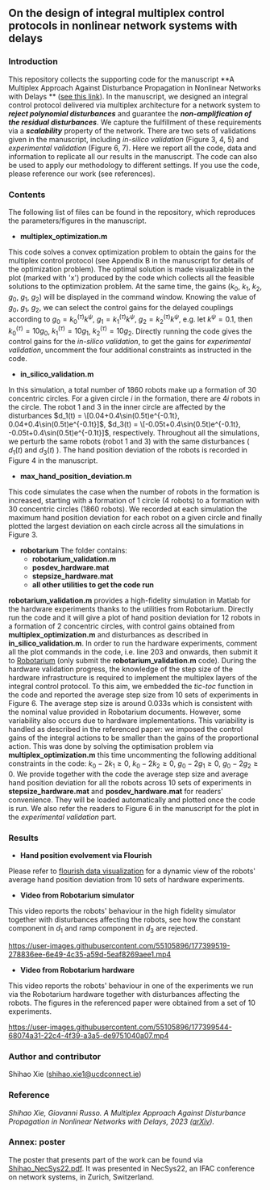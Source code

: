 ## On the design of integral multiplex control protocols in nonlinear network systems with delays
### Introduction
This repository collects the supporting code for the manuscript **A Multiplex Approach Against Disturbance Propagation in Nonlinear Networks with Delays
** ([see this link](https://arxiv.org/abs/2206.03535)). In the manuscript, we designed an integral control protocol delivered via multiplex architecture for a network system to ***reject polynomial disturbances*** and guarantee the ***non-amplification of the residual disturbances***. We capture the fulfillment of these requirements via a ***scalability*** property of the network. There are two sets of validations given in the manuscript, including *in-silico validation* (Figure 3, 4, 5) and *experimental validation* (Figure 6, 7). Here we report all the code, data and information to replicate all our results in the manuscript. The code can also be used to apply our methodology to different settings. If you use the code, please reference our work (see references).

### Contents
The following list of files can be found in the repository, which reproduces the parameters/figures in the manuscript.
- **multiplex_optimization.m**

This code solves a convex optimization problem to obtain the gains for the multiplex control protocol (see Appendix B in the manuscript for details of the optimization problem). The optimal solution is made visualizable in the plot (marked with 'x') produced by the code which collects all the feasible solutions to the optimization problem. At the same time, the gains ($k_0$, $k_1$, $k_2$, $g_0$, $g_1$, $g_2$) will be displayed in the command window. Knowing the value of $g_0$, $g_1$, $g_2$, we can select the control gains for the delayed couplings according to $g_0=k_0^{(\tau)}k^\psi$, $g_1=k_1^{(\tau)}k^\psi$, $g_2=k_2^{(\tau)}k^\psi$, e.g. let $k^\psi=0.1$, then $k_0^{(\tau)}=10g_0$, $k_1^{(\tau)}=10g_1$, $k_2^{(\tau)}=10g_2$. Directly running the code gives the control gains for the *in-silico validation*, to get the gains for *experimental validation*, uncomment the four additional constraints as instructed in the code. 

- **in_silico_validation.m**

In this simulation, a total number of 1860 robots make up a formation of 30 concentric circles. For a given circle $i$ in the formation, there are $4i$ robots in the circle. The robot 1 and 3 in the inner circle are affected by the disturbances $d_1(t) = \[0.04+0.4\sin(0.5t)e^{-0.1t}, 0.04+0.4\sin(0.5t)e^{-0.1t}]$, $d_3(t) = \[-0.05t+0.4\sin(0.5t)e^{-0.1t}, -0.05t+0.4\sin(0.5t)e^{-0.1t}]$, respectively. Throughout all the simulations, we perturb the same robots (robot 1 and 3) with the same disturbances ( $d_1(t)$ and $d_3(t)$ ). The hand position deviation of the robots is recorded in Figure 4 in the manuscript.

- **max_hand_position_deviation.m**

This code simulates the case when the number of robots in the formation is increased, starting with a formation of 1 circle (4 robots) to a formation with 30 concentric circles (1860 robots). We recorded at each simulation the maximum hand position deviation for each robot on a given circle and finally plotted the largest deviation on each circle across all the simulations in Figure 3.

- **robotarium**
The folder contains:
  - **robotarium_validation.m**
  - **posdev_hardware.mat**
  - **stepsize_hardware.mat**
  - **all other utilities to get the code run**

**robotarium_validation.m** provides a high-fidelity simulation in Matlab for the hardware experiments thanks to the utilities from Robotarium. Directly run the code and it will give a plot of hand position deviation for 12 robots in a formation of 2 concentric circles, with control gains obtained from **multiplex_optimization.m** and disturbances as described in **in_silico_validation.m**. In order to run the hardware experiments, comment all the plot commands in the code, i.e. line 203 and onwards, then submit it to [Robotarium](https://www.robotarium.gatech.edu/dashboard) (only submit the **robotarium_validation.m** code). 
During the hardware validation progress, the knowledge of the step size of the hardware infrastructure is required to implement the multiplex layers of the integral control protocol. To this aim, we embedded the _tic-toc_ function in the code and reported the average step size from 10 sets of experiments in Figure 6. The average step size is around 0.033s which is consistent with the nominal value provided in Robotarium documents. However, some variability also occurs due to hardware implementations. This variability is handled as described in the referenced paper: we imposed the control gains of the integral actions to be smaller than the gains of the proportional action. This was done by solving the optimisation problem via **multiplex_optimization.m** this time uncommenting the following additional constraints in the code: $k_0 - 2k_1\ge0$, $k_0-2k_2\ge0$, $g_0-2g_1\ge0$, $g_0-2g_2\ge0$. We provide together with the code the average step size and average hand position deviation for all the robots across 10 sets of experiments in **stepsize_hardware.mat** and **posdev_hardware.mat** for readers' convenience. They will be loaded automatically and plotted once the code is run. We also refer the readers to Figure 6 in the manuscript for the plot in the *experimental validation* part.

### Results

- **Hand position evolvement via Flourish**

Please refer to [flourish data visualization](https://public.flourish.studio/story/1572969/) for a dynamic view of the robots' average hand position deviation from 10 sets of hardware experiments. 

- **Video from Robotarium simulator**

This video reports the robots' behaviour in the high fidelity simulator together with disturbances affecting the robots, see how the constant component in $d_1$ and ramp component in $d_3$ are rejected.



https://user-images.githubusercontent.com/55105896/177399519-278836ee-6e49-4c35-a59d-5eaf8269aee1.mp4




- **Video from Robotarium hardware**

This video reports the robots' behaviour in one of the experiments we run via the Robotarium hardware together with disturbances affecting the robots. The figures in the referenced paper were obtained from a set of 10 experiments.


https://user-images.githubusercontent.com/55105896/177399544-68074a31-22c4-4f39-a3a5-de9751040a07.mp4



### Author and contributor
Shihao Xie (shihao.xie1@ucdconnect.ie)

### Reference
*Shihao Xie, Giovanni Russo. A Multiplex Approach Against Disturbance Propagation in Nonlinear Networks with Delays, 2023 ([arXiv](https://arxiv.org/abs/2206.03535)).*

### Annex: poster
The poster that presents part of the work can be found via [Shihao_NecSys22.pdf](https://github.com/GIOVRUSSO/Control-Group-Code/files/9101320/Shihao_NecSys22.pdf). It was presented in NecSys22, an IFAC conference on network systems, in Zurich, Switzerland.




